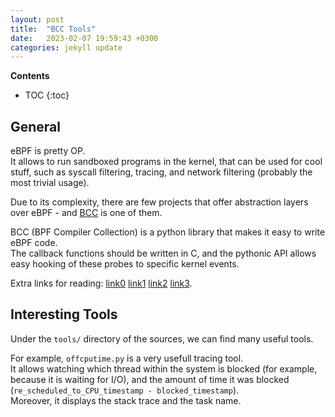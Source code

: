 ```yaml
---
layout: post
title:  "BCC Tools"
date:   2023-02-07 19:59:43 +0300
categories: jekyll update
---
```


**Contents**
* TOC
{:toc}
## General

eBPF is pretty OP. \
It allows to run sandboxed programs in the kernel, that can be used for cool stuff, such as syscall filtering, tracing, and network filtering (probably the most trivial usage).

Due to its complexity, there are few projects that offer abstraction layers over eBPF - and [BCC][bcc-git] is one of them. 

BCC (BPF Compiler Collection) is a python library that makes it easy to write eBPF code. \
The callback functions should be written in C, and the pythonic API allows easy hooking of these probes to specific kernel events. 

Extra links for reading: [link0][link0] [link1][link1] [link2][link2] [link3][link3]. 

## Interesting Tools

Under the `tools/` directory of the sources, we can find many useful tools. 

For example, `offcputime.py` is a very usefull tracing tool. \
It allows watching which thread within the system is blocked (for example, because it is waiting for I/O), and the amount of time it was blocked (`re_scheduled_to_CPU_timestamp - blocked_timestamp`). \
Moreover, it displays the stack trace and the task name. 


[bcc-git]: https://github.com/iovisor/bcc
[link0]: https://www.iovisor.org/technology/bcc
[link1]: https://opensource.com/article/17/11/bccbpf-performance
[link2]: https://www.redhat.com/en/blog/bcc-tools-brings-dynamic-kernel-tracing-red-hat-enterprise-linux-81
[link3]: https://www.containiq.com/post/bcc-tools
